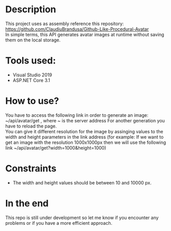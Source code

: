 # Description  

This project uses as assembly reference this repository: https://github.com/ClaudiuBrandusa/Github-Like-Procedural-Avatar  
In simple terms, this API generates avatar images at runtime without saving them on the local storage.

# Tools used:
- Visual Studio 2019
- ASP.NET Core 3.1

# How to use?  

You have to access the following link in order to generate an image: ~/api/avatar/get , where ~ is the server address
For another generation you have to reload the page.  
You can give it different resolution for the image by assinging values to the width and height parameters in the link address 
(for example: If we want to get an image with the resolution 1000x1000px then we will use the following link ~/api/avatar/get?width=1000&height=1000)

# Constraints
- The width and height values should be between 10 and 10000 px. 

# In the end
This repo is still under development so let me know if you encounter any problems or if you have a more efficient approach. 
